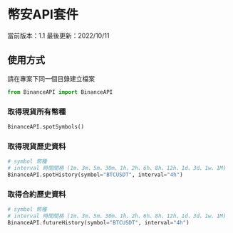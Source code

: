 # 幣安API套件
當前版本：1.1
最後更新：2022/10/11

## 使用方式

請在專案下同一個目錄建立檔案

```python
from BinanceAPI import BinanceAPI
```

### 取得現貨所有幣種
```python
BinanceAPI.spotSymbols()
```

### 取得現貨歷史資料
```python
# symbol 幣種
# interval 時間間格 (1m、3m、5m、30m、1h、2h、6h、8h、12h、1d、3d、1w、1M)
BinanceAPI.spotHistory(symbol="BTCUSDT", interval="4h")
```

### 取得合約歷史資料
```python
# symbol 幣種
# interval 時間間格 (1m、3m、5m、30m、1h、2h、6h、8h、12h、1d、3d、1w、1M)
BinanceAPI.futureHistory(symbol="BTCUSDT", interval="4h")
```